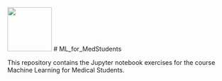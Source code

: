 <img src="https://github.com/IFL-CAMP/ML_for_MedStudents/blob/master/Images/logo_CS_MS.png?raw=true" width="100" height="100"> 
# ML_for_MedStudents


This repository contains the Jupyter notebook exercises for the course Machine Learning for Medical Students.
